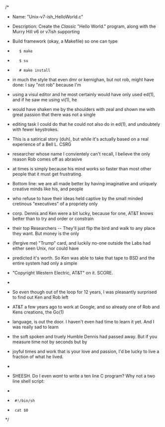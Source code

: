 /*
 * Name: "Unix-v7-ish_HelloWorld.c"
 * Description: Create the _Classic_ "Hello World." program, along with the Murry Hill v6 or v7ish supporting
 * Build framework (okay, a Makefile) so one can type
 *        $ make
 *        $ su
 *        # make install
 * in much the style that even dmr or kernighan, but not rob, might have done: I say "not rob" because I'm
 * using a visul editor and he most certainly would have only used ed(1), and if he saw me using vi(1), he
 * would have shaken me by the shoulders with zeal and shown me with great passion that there was not a single
 * editing task I could do that he could not also do in ed(1), and undoubtely with fewer keystrokes.
* This is a satirical story (duh), but while it's actually based on a real experience of a Bell L. CSRG
 * researcher whose name I convientely can't recall, I believe the only reason Rob comes off as abrasive
 * at times is simply because his mind works so faster than most other people that it must get frustrating.
 * Bottom line: we are all made better by having imaginative and uniquely creative minds like his, and people
 * who refuse to have their ideas held captive by the small minded cretinous "executives" of a propriety only
 * corp.  Dennis and Ken were a bit lucky, because for one, AT&T knows better than to try and order or constrain
 * their top Researchers -- They'll just flip the bird and walk to any place they want.  But money is the only
 * (fergive me) "Trump" card, and luckily no-one outside the Labs had either seen Unix, nor could have
 * predicted it's worth.  So Ken was able to take that tape to BSD and the entire system had only a simple
 * "Copyright Western Electric, AT&T" on it. SCORE.
 *
 * So even though out of the loop for 12 years, I was pleasantly surprised to find out Ken and Rob left
 * AT&T a few years ago to work at Google, and so already one of Rob and Kens creations, the Go(1)
 * language, is out the door.  I haven't even had time to learn it yet.  And I was really sad to learn
 * the soft spoken and truely Humble Dennis had passed away. But if you measure time not by seconds but by
 * joyful times and work that is your love and passion, I'd be lucky to live a fraction of what he lived.
 *
 * SHEESH.  Do I even *want* to write a ten line C program?  Why not a two line shell script:
 *

 *      #!/bin/sh
 *      cat $0
 */      
